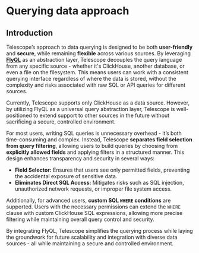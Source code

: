 # Querying data approach

## Introduction  

Telescope’s approach to data querying is designed to be both **user-friendly** and **secure**, while remaining **flexible** across various sources. By leveraging [**FlyQL**](https://github.com/iamtelescope/flyql) as an abstraction layer, Telescope decouples the query language from any specific source - whether it's ClickHouse, another database, or even a file on the filesystem. This means users can work with a consistent querying interface regardless of where the data is stored, without the complexity and risks associated with raw SQL or API queries for different sources.  

Currently, Telescope supports only ClickHouse as a data source. However, by utilizing FlyQL as a universal query abstraction layer, Telescope is well-positioned to extend support to other sources in the future without sacrificing a secure, controlled environment.  

For most users, writing SQL queries is unnecessary overhead - it’s both time-consuming and complex. Instead, Telescope **separates field selection from query filtering**, allowing users to build queries by choosing from **explicitly allowed fields** and applying filters in a structured manner. This design enhances transparency and security in several ways:  

- **Field Selector:** Ensures that users see only permitted fields, preventing the accidental exposure of sensitive data.  
- **Eliminates Direct SQL Access:** Mitigates risks such as SQL injection, unauthorized network requests, or improper file system access.  

Additionally, for advanced users, **custom SQL `WHERE` conditions** are supported. Users with the necessary permissions can extend the `WHERE` clause with custom ClickHouse SQL expressions, allowing more precise filtering while maintaining overall query control and security.  

By integrating FlyQL, Telescope simplifies the querying process while laying the groundwork for future scalability and integration with diverse data sources - all while maintaining a secure and controlled environment.
